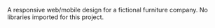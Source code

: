 A responsive web/mobile design for a fictional furniture company. No libraries imported for this project.